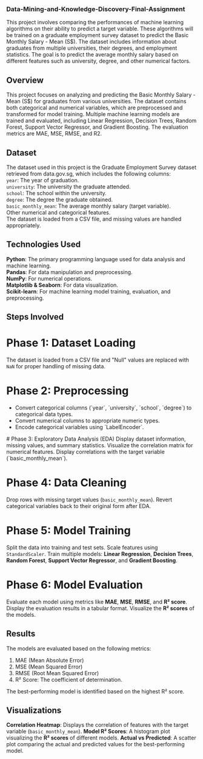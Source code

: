 ### Data-Mining-and-Knowledge-Discovery-Final-Assignment


This project involves comparing the performances of machine learning algorithms on their ability to predict a target variable. These algorithms will be trained on a graduate employment survey dataset to predict the Basic Monthly Salary - Mean (S$). The dataset includes information about graduates from multiple universities, their degrees, and employment statistics. The goal is to predict the average monthly salary based on different features such as university, degree, and other numerical factors.

## Overview

This project focuses on analyzing and predicting the Basic Monthly Salary - Mean (S$) for graduates from various universities. The dataset contains both categorical and numerical variables, which are preprocessed and transformed for model training. Multiple machine learning models are trained and evaluated, including Linear Regression, Decision Trees, Random Forest, Support Vector Regressor, and Gradient Boosting. The evaluation metrics are MAE, MSE, RMSE, and R2. 

## Dataset 
The dataset used in this project is the Graduate Employment Survey dataset retrieved from data.gov.sg, which includes the following columns:
<br/>
`year`: The year of graduation. <br/>
`university`: The university the graduate attended. <br/>
`school`: The school within the university. <br/>
`degree`: The degree the graduate obtained. <br/>
`basic_monthly_mean`: The average monthly salary (target variable). <br/>
Other numerical and categorical features. <br/>
The dataset is loaded from a CSV file, and missing values are handled appropriately. <br/>

## Technologies Used

**Python**: The primary programming language used for data analysis and machine learning. <br/>
**Pandas**: For data manipulation and preprocessing. <br/>
**NumPy**: For numerical operations. <br/>
**Matplotlib & Seaborn**: For data visualization. <br/>
**Scikit-learn**: For machine learning model training, evaluation, and preprocessing. <br/>

## Steps Involved

# Phase 1: Dataset Loading
The dataset is loaded from a CSV file and "Null" values are replaced with `NaN` for proper handling of missing data.

# Phase 2: Preprocessing
<ul>
  <li>Convert categorical columns (`year`, `university`, `school`, `degree`) to categorical data types.</li>
  <li>Convert numerical columns to appropriate numeric types.</li>
  <li>Encode categorical variables using `LabelEncoder`.</li>
</ul>
# Phase 3: Exploratory Data Analysis (EDA)
Display dataset information, missing values, and summary statistics.
Visualize the correlation matrix for numerical features.
Display correlations with the target variable (`basic_monthly_mean`).

# Phase 4: Data Cleaning
Drop rows with missing target values (`basic_monthly_mean`).
Revert categorical variables back to their original form after EDA.

# Phase 5: Model Training
Split the data into training and test sets.
Scale features using `StandardScaler`.
Train multiple models: **Linear Regression**, **Decision Trees**, **Random Forest**, **Support Vector Regressor**, and **Gradient Boosting**.

# Phase 6: Model Evaluation
Evaluate each model using metrics like **MAE**, **MSE**, **RMSE**, and **R² score**.
Display the evaluation results in a tabular format.
Visualize the **R² scores** of the models.

## Results
The models are evaluated based on the following metrics:

<ol>
  <li>MAE (Mean Absolute Error)</li>
  <li>MSE (Mean Squared Error)</li>
  <li>RMSE (Root Mean Squared Error)</li>
  <li>R² Score: The coefficient of determination.</li>
</ol>
The best-performing model is identified based on the highest R² score.

## Visualizations
**Correlation Heatmap**: Displays the correlation of features with the target variable (`basic_monthly_mean`).
**Model R² Scores**: A histogram plot visualizing the **R² scores** of different models.
**Actual vs Predicted**: A scatter plot comparing the actual and predicted values for the best-performing model.
